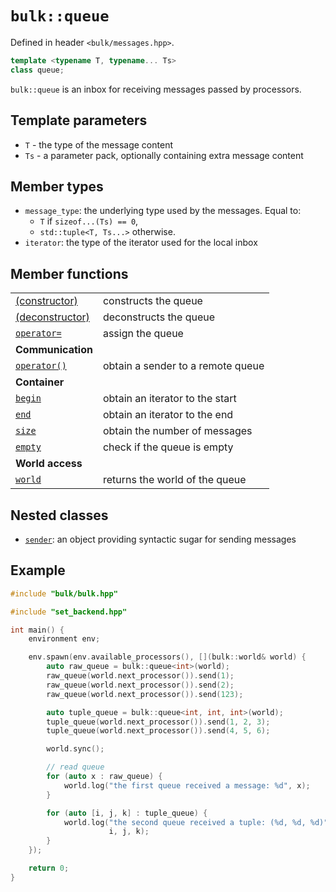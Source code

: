 # `bulk::queue`

Defined in header `<bulk/messages.hpp>`.

```cpp
template <typename T, typename... Ts>
class queue;
```

`bulk::queue` is an inbox for receiving messages passed by processors.

## Template parameters

- `T` - the type of the message content
- `Ts` - a parameter pack, optionally containing extra message content

## Member types

- `message_type`: the underlying type used by the messages. Equal to:
    - `T` if `sizeof...(Ts) == 0`,
    - `std::tuple<T, Ts...>` otherwise.
- `iterator`: the type of the iterator used for the local inbox

## Member functions

|                                           |                                               |
|-------------------------------------------|-----------------------------------------------|
| [(constructor)](var/constructor.md)       | constructs the queue                          |
| [(deconstructor)](var/deconstructor.md)   | deconstructs the queue                        |
| [`operator=`](var/assignment_operator.md) | assign the queue                              |
| **Communication**                         |                                               |
| [`operator()`](var/paren_operator.md)     | obtain a sender to a remote queue             |
| **Container**                             |                                               |
| [`begin`](queue/begin.md)                 | obtain an iterator to the start               |
| [`end`](queue/end.md)                     | obtain an iterator to the end                 |
| [`size`](queue/size.md)                   | obtain the number of messages                 |
| [`empty`](queue/empty.md)                 | check if the queue is empty                   |
| **World access**                          |                                               |
| [`world`](queue/world.md)                 | returns the world of the queue                |

## Nested classes

- [`sender`](queue/sender.md): an object providing syntactic sugar for sending messages

## Example


```cpp
#include "bulk/bulk.hpp"

#include "set_backend.hpp"

int main() {
    environment env;

    env.spawn(env.available_processors(), [](bulk::world& world) {
        auto raw_queue = bulk::queue<int>(world);
        raw_queue(world.next_processor()).send(1);
        raw_queue(world.next_processor()).send(2);
        raw_queue(world.next_processor()).send(123);

        auto tuple_queue = bulk::queue<int, int, int>(world);
        tuple_queue(world.next_processor()).send(1, 2, 3);
        tuple_queue(world.next_processor()).send(4, 5, 6);

        world.sync();

        // read queue
        for (auto x : raw_queue) {
            world.log("the first queue received a message: %d", x);
        }

        for (auto [i, j, k] : tuple_queue) {
            world.log("the second queue received a tuple: (%d, %d, %d)",
                      i, j, k);
        }
    });

    return 0;
}
```
